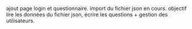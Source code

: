 ajout page login et questionnaire.
import du fichier json en cours.
objectif lire les données du fichier json, écrire les questions + gestion des
utilisateurs.
